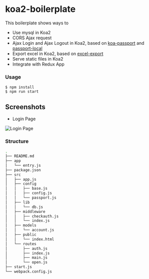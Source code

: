 koa2-boilerplate
====

This boilerplate shows ways to 

+ Use mysql in Koa2
+ CORS Ajax request
+ Ajax Login and Ajax Logout in Koa2, based on [koa-passport](https://github.com/rkusa/koa-passport) and [passport-local](https://github.com/jaredhanson/passport-local)
+ Export excel in Koa2, based on [excel-export](https://github.com/functionscope/Node-Excel-Export)
+ Serve static files in Koa2
+ Integrate with Redux App


### Usage

```
$ npm install 
$ npm run start
```

## Screenshots

+ Login Page

![Login Page](http://box-images.qiniudn.com/koa-2-login-osx.jpeg?v=1)


### Structure

```bash
.
├── README.md
├── app
│   └── entry.js
├── package.json
├── src
│   ├── app.js
│   ├── config
│   │   ├── base.js
│   │   ├── config.js
│   │   └── passport.js
│   ├── lib
│   │   └── db.js
│   ├── middleware
│   │   ├── checkauth.js
│   │   └── index.js
│   ├── models
│   │   └── account.js
│   ├── public
│   │   └── index.html
│   └── routes
│       ├── auth.js
│       ├── index.js
│       ├── main.js
│       └── open.js
├── start.js
└── webpack.config.js
```



